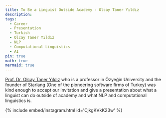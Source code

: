 ```yaml
---
title: To Be a Linguist Outside Academy - Olcay Taner Yıldız
description:
tags:
  - Career
  - Presentation
  - Turkish
  - Olcay Taner Yıldız
  - NLP
  - Computational Linguistics
  - AI
pin: true
math: true
mermaid: true
---
```

[Prof. Dr. Olcay Taner Yıldız](https://www.linkedin.com/in/olcay-taner-y%C4%B1ld%C4%B1z-4a559168/) who is a professor in Özyeğin University and the founder of Starlang (One of the pioneering software firms of Turkey) was kind enough to accept our invitation and give a presentation about what a linguist can do outside of academy and what NLP and computational linguistics is.

{% include embed/instagram.html id='CjkgKVkK23w' %}